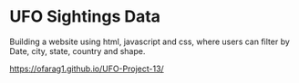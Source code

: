 # UFO Sightings Data

Building a website using html, javascript and css, where users can filter by Date, city, state, country	and shape.

https://ofarag1.github.io/UFO-Project-13/
